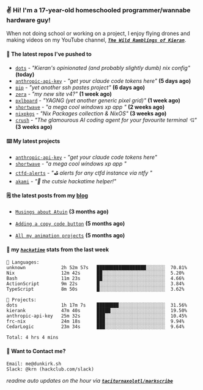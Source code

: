 ### ✌️ Hi! I'm a 17-year-old homeschooled programmer/wannabe hardware guy!

When not doing school or working on a project, I enjoy flying drones and making videos on my YouTube channel, [**_`The Wild Ramblings of Kieran`_**](https://youtube.com/@kieran.rambles).

#### 👷 The latest repos I've pushed to

- [`dots`](https://github.com/taciturnaxolotl/dots) - _"Kieran's opinionated (and probably slightly dumb) nix config"_ **(today)**
- [`anthropic-api-key`](https://github.com/taciturnaxolotl/anthropic-api-key) - _"get your claude code tokens here"_ **(5 days ago)**
- [`pip`](https://github.com/taciturnaxolotl/pip) - _"yet another ssh pastes project"_ **(6 days ago)**
- [`zera`](https://github.com/taciturnaxolotl/zera) - _"my new site v4?"_ **(1 week ago)**
- [`pxlboard`](https://github.com/taciturnaxolotl/pxlboard) - _"YAGNG (yet another generic pixel grid)"_ **(1 week ago)**
- [`shortwave`](https://github.com/taciturnaxolotl/shortwave) - _"a mega cool windows xp app "_ **(2 weeks ago)**
- [`nixpkgs`](https://github.com/NixOS/nixpkgs) - _"Nix Packages collection & NixOS"_ **(3 weeks ago)**
- [`crush`](https://github.com/charmbracelet/crush) - _"The glamourous AI coding agent for your favourite terminal 💘"_ **(3 weeks ago)**

#### ⌨️ My latest projects

- [`anthropic-api-key`](https://github.com/taciturnaxolotl/anthropic-api-key) - _"get your claude code tokens here"_
- [`shortwave`](https://github.com/taciturnaxolotl/shortwave) - _"a mega cool windows xp app "_
- [`ctfd-alerts`](https://github.com/taciturnaxolotl/ctfd-alerts) - _"⛳ alerts for any ctfd instance via ntfy "_
- [`akami`](https://github.com/taciturnaxolotl/akami) - _"🌷 the cutsie hackatime helper!"_

#### 🗒️ the latest posts from my [blog](https://dunkirk.sh)

- [`Musings about Atuin`](https://dunkirk.sh/blog/atuin/) **(3 months ago)**

- [`Adding a copy code button`](https://dunkirk.sh/blog/adding-a-copy-button/) **(5 months ago)**

- [`All my animation projects`](https://dunkirk.sh/blog/my-animations/) **(5 months ago)**



#### 📡 my [_`hackatime`_](https://waka.hackclub.com) stats from the last week

```text
💾 Languages:
unknown             2h 52m 57s   ██████████████████░░░░░░░  70.81%
Nix                 12m 42s      ██░░░░░░░░░░░░░░░░░░░░░░░  5.20%
Bash                11m 23s      ██░░░░░░░░░░░░░░░░░░░░░░░  4.66%
ActionScript        9m 22s       █░░░░░░░░░░░░░░░░░░░░░░░░  3.84%
TypeScript          8m 50s       █░░░░░░░░░░░░░░░░░░░░░░░░  3.62%

💼 Projects:
dots                1h 17m 7s    ████████░░░░░░░░░░░░░░░░░  31.56%
kierank             47m 40s      █████░░░░░░░░░░░░░░░░░░░░  19.50%
anthropic-api-key   25m 32s      ███░░░░░░░░░░░░░░░░░░░░░░  10.45%
frc-nix             24m 18s      ███░░░░░░░░░░░░░░░░░░░░░░  9.94%
CedarLogic          23m 34s      ███░░░░░░░░░░░░░░░░░░░░░░  9.64%

Total: 4 hrs 4 mins
```

#### 📮 Want to Contact me?

```text
Email: me@dunkirk.sh
Slack: @krn (hackclub.com/slack)
```

_readme auto updates on the hour via [**`taciturnaxolotl/markscribe`**](https://github.com/taciturnaxolotl/markscribe)_
